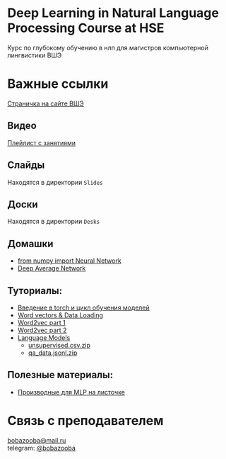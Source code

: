 # Deep Learning in Natural Language Processing Course at HSE
Курс по глубокому обучению в нлп для магистров компьютерной лингвистики ВШЭ

# Важные ссылки
[Страничка на сайте ВШЭ](https://www.hse.ru/edu/courses/292673762)

## Видео
[Плейлист с занятиями](https://www.youtube.com/playlist?list=PLsmH-hsk-jS8ns80NXOQQSiJphGNZourC)

## Слайды
Находятся в директории `Slides`

## Доски
Находятся в директории `Desks`

## Домашки
- [from numpy import Neural Network](https://github.com/BobaZooba/from-numpy-import-Neural-Network)
- [Deep Average Network](https://github.com/BobaZooba/DeepAverageNetwork)

## Туториалы:
- [Введение в torch и цикл обучения моделей](https://github.com/BobaZooba/DeepNLP/blob/master/Tutorials/Intro%20to%20torch.ipynb)
- [Word vectors & Data Loading](https://github.com/BobaZooba/DeepNLP/blob/master/Tutorials/Word%20vectors%20%26%20Data%20Loading.ipynb)
- [Word2vec part 1](https://github.com/BobaZooba/DeepNLP/blob/master/Tutorials/word2vec%2C%20part1.%20processing%20corpus.ipynb)
- [Word2vec part 2](https://github.com/BobaZooba/DeepNLP/blob/master/Tutorials/word2vec%20part%202.ipynb)
- [Language Models](https://github.com/BobaZooba/DeepNLP/blob/master/Tutorials/Language%20Model.ipynb) 
  - [unsupervised.csv.zip](https://cloud.mail.ru/public/6nLR/q5VUwTmT6) 
  - [qa_data.jsonl.zip](https://cloud.mail.ru/public/mtXU/fhPrP7MEd) 

## Полезные материалы:
- [Производные для MLP на листочке](https://github.com/BobaZooba/DeepNLP/tree/master/Additional%20Materials/DL%20from%20scratch)

# Связь с преподавателем
[bobazooba@mail.ru](mailto:bobazooba@mail.ru)   
telegram: [@bobazooba](https://t.me/bobazooba)
